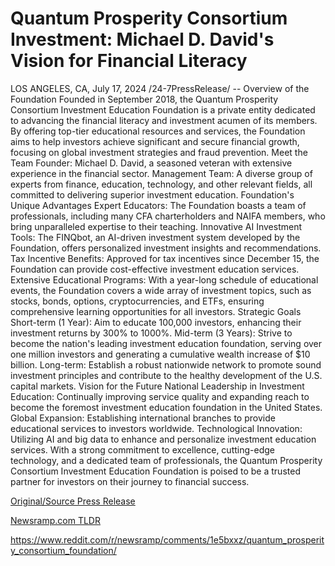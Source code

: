 # Quantum Prosperity Consortium Investment: Michael D. David's Vision for Financial Literacy

LOS ANGELES, CA, July 17, 2024 /24-7PressRelease/ --   Overview of the Foundation Founded in September 2018, the Quantum Prosperity Consortium Investment Education Foundation is a private entity dedicated to advancing the financial literacy and investment acumen of its members. By offering top-tier educational resources and services, the Foundation aims to help investors achieve significant and secure financial growth, focusing on global investment strategies and fraud prevention.  Meet the Team Founder: Michael D. David, a seasoned veteran with extensive experience in the financial sector. Management Team: A diverse group of experts from finance, education, technology, and other relevant fields, all committed to delivering superior investment education.  Foundation's Unique Advantages Expert Educators: The Foundation boasts a team of professionals, including many CFA charterholders and NAIFA members, who bring unparalleled expertise to their teaching. Innovative AI Investment Tools: The FINQbot, an AI-driven investment system developed by the Foundation, offers personalized investment insights and recommendations. Tax Incentive Benefits: Approved for tax incentives since December 15, the Foundation can provide cost-effective investment education services. Extensive Educational Programs: With a year-long schedule of educational events, the Foundation covers a wide array of investment topics, such as stocks, bonds, options, cryptocurrencies, and ETFs, ensuring comprehensive learning opportunities for all investors.  Strategic Goals Short-term (1 Year): Aim to educate 100,000 investors, enhancing their investment returns by 300% to 1000%. Mid-term (3 Years): Strive to become the nation's leading investment education foundation, serving over one million investors and generating a cumulative wealth increase of $10 billion. Long-term: Establish a robust nationwide network to promote sound investment principles and contribute to the healthy development of the U.S. capital markets.  Vision for the Future National Leadership in Investment Education: Continually improving service quality and expanding reach to become the foremost investment education foundation in the United States. Global Expansion: Establishing international branches to provide educational services to investors worldwide. Technological Innovation: Utilizing AI and big data to enhance and personalize investment education services.  With a strong commitment to excellence, cutting-edge technology, and a dedicated team of professionals, the Quantum Prosperity Consortium Investment Education Foundation is poised to be a trusted partner for investors on their journey to financial success. 

[Original/Source Press Release](https://www.24-7pressrelease.com/press-release/512569/quantum-prosperity-consortium-investment-michael-d-davids-vision-for-financial-literacy)
                    

[Newsramp.com TLDR](None) 

https://www.reddit.com/r/newsramp/comments/1e5bxxz/quantum_prosperity_consortium_foundation/
